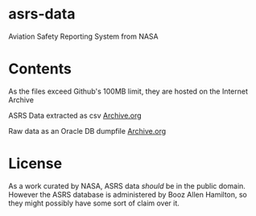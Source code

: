 # asrs-data
Aviation Safety Reporting System from NASA

# Contents

As the files exceed Github's 100MB limit, they are hosted on the Internet Archive

ASRS Data extracted as csv [Archive.org](https://archive.org/details/asrs-extracted.tar)

Raw data as an Oracle DB dumpfile [Archive.org](https://archive.org/details/AsrsDatabaseoracleDump)

# License
As a work curated by NASA, ASRS data _should_ be in the public domain. However the ASRS database is
administered by Booz Allen Hamilton, so they might possibly have some sort of claim over it.
